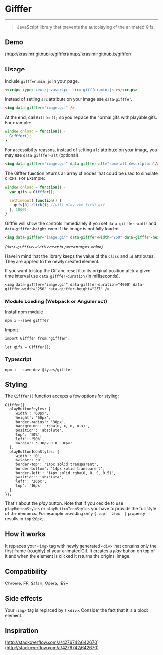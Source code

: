 # Gifffer

---

> JavaScript library that prevents the autoplaying of the animated Gifs.

## Demo

[http://krasimir.github.io/gifffer](http://krasimir.github.io/gifffer)

## Usage

Include `gifffer.min.js` in your page.

```html
<script type="text/javascript" src="gifffer.min.js"></script>
```

Instead of setting `src` attribute on your image use `data-gifffer`.

```html
<img data-gifffer="image.gif" />
```

At the end, call `Gifffer();` so you replace the normal gifs with playable gifs. For example:

```js
window.onload = function() {
  Gifffer();
}
```

For accessibility reasons, instead of setting `alt` attribute on your image, you may use `data-gifffer-alt` (optional).

```html
<img data-gifffer="image.gif" data-gifffer-alt="some alt description"/>
```

The Gifffer function returns an array of nodes that could be used to simulate clicks. For Example:

```js
window.onload = function() {
  var gifs = Gifffer();

  setTimeout( function() {
    gifs[0].click(); //will play the first gif
  }, 1000);
}
```

Gifffer will show the controls immediately if you set `data-gifffer-width` and `data-gifffer-height` even if the image is not fully loaded.

```html
<img data-gifffer="image.gif" data-gifffer-width="250" data-gifffer-height="237" />
```

*(`data-gifffer-width` accepts percentages value)*

Have in mind that the library keeps the value of the `class` and `id` attributes. They are applied to the newly created element.

If you want to stop the Gif and reset it to its original position afetr a given time interval use `data-gifffer-duration` (in milliseconds).

```
<img data-gifffer="image.gif" data-gifffer-duration="4000" data-gifffer-width="250" data-gifffer-height="237" />
```

### Module Loading (Webpack or Angular ect)

Install npm module

```
npm i --save gifffer
```

Import

```
import Gifffer from 'gifffer';

let gifs = Gifffer();
```

### Typescript

```
npm i --save-dev @types/gifffer
```

## Styling

The `Gifffer()` function accepts a few options for styling:

```
Gifffer({
  playButtonStyles: {
    'width': '60px',
    'height': '60px',
    'border-radius': '30px',
    'background': 'rgba(0, 0, 0, 0.3)',
    'position': 'absolute',
    'top': '50%',
    'left': '50%',
    'margin': '-30px 0 0 -30px'
  },
  playButtonIconStyles: {
    'width': '0',
    'height': '0',
    'border-top': '14px solid transparent',
    'border-bottom': '14px solid transparent',
    'border-left': '14px solid rgba(0, 0, 0, 0.5)',
    'position': 'absolute',
    'left': '26px',
    'top': '16px'
  }
});
```

That's about the *play* button. Note that if you decide to use `playButtonStyles` or `playButtonIconStyles` you have to provide the full style of the elements. For example providing only `{ top: '20px' }` property results in `top:20px;`.

## How it works

It replaces your `<img>` tag with newly generated `<div>` that contains only the first frame (roughly) of your animated Gif. It creates a *play* button on top of it and when the element is clicked it returns the original image.

## Compatibility

Chrome, FF, Safari, Opera, IE9+

## Side effects

Your `<img>` tag is replaced by a `<div>`. Consider the fact that it is a block element.

## Inspiration

[http://stackoverflow.com/a/4276742/642670](http://stackoverflow.com/a/4276742/642670)
